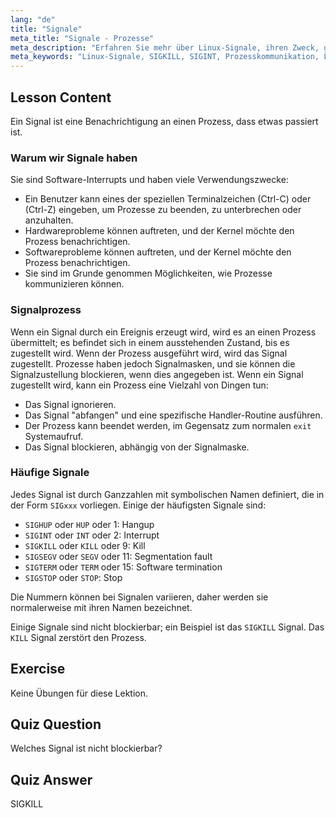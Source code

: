 ```yaml
---
lang: "de"
title: "Signale"
meta_title: "Signale - Prozesse"
meta_description: "Erfahren Sie mehr über Linux-Signale, ihren Zweck, gängige Typen wie SIGINT & SIGKILL und wie Prozesse sie handhaben. Verstehen Sie die Grundlagen von Signalen für eine bessere Linux-Kontrolle."
meta_keywords: "Linux-Signale, SIGKILL, SIGINT, Prozesskommunikation, Linux-Tutorial, Linux für Anfänger, Linux-Anleitung"
---
```


## Lesson Content

Ein Signal ist eine Benachrichtigung an einen Prozess, dass etwas passiert ist.

### Warum wir Signale haben

Sie sind Software-Interrupts und haben viele Verwendungszwecke:

- Ein Benutzer kann eines der speziellen Terminalzeichen (Ctrl-C) oder (Ctrl-Z) eingeben, um Prozesse zu beenden, zu unterbrechen oder anzuhalten.
- Hardwareprobleme können auftreten, und der Kernel möchte den Prozess benachrichtigen.
- Softwareprobleme können auftreten, und der Kernel möchte den Prozess benachrichtigen.
- Sie sind im Grunde genommen Möglichkeiten, wie Prozesse kommunizieren können.

### Signalprozess

Wenn ein Signal durch ein Ereignis erzeugt wird, wird es an einen Prozess übermittelt; es befindet sich in einem ausstehenden Zustand, bis es zugestellt wird. Wenn der Prozess ausgeführt wird, wird das Signal zugestellt. Prozesse haben jedoch Signalmasken, und sie können die Signalzustellung blockieren, wenn dies angegeben ist. Wenn ein Signal zugestellt wird, kann ein Prozess eine Vielzahl von Dingen tun:

- Das Signal ignorieren.
- Das Signal "abfangen" und eine spezifische Handler-Routine ausführen.
- Der Prozess kann beendet werden, im Gegensatz zum normalen `exit` Systemaufruf.
- Das Signal blockieren, abhängig von der Signalmaske.

### Häufige Signale

Jedes Signal ist durch Ganzzahlen mit symbolischen Namen definiert, die in der Form `SIGxxx` vorliegen. Einige der häufigsten Signale sind:

- `SIGHUP` oder `HUP` oder 1: Hangup
- `SIGINT` oder `INT` oder 2: Interrupt
- `SIGKILL` oder `KILL` oder 9: Kill
- `SIGSEGV` oder `SEGV` oder 11: Segmentation fault
- `SIGTERM` oder `TERM` oder 15: Software termination
- `SIGSTOP` oder `STOP`: Stop

Die Nummern können bei Signalen variieren, daher werden sie normalerweise mit ihren Namen bezeichnet.

Einige Signale sind nicht blockierbar; ein Beispiel ist das `SIGKILL` Signal. Das `KILL` Signal zerstört den Prozess.

## Exercise

Keine Übungen für diese Lektion.

## Quiz Question

Welches Signal ist nicht blockierbar?

## Quiz Answer

SIGKILL
